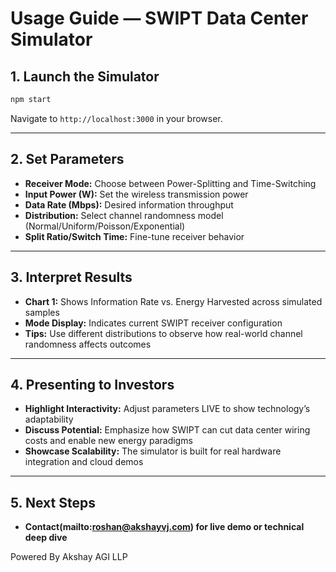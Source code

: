 # Usage Guide — SWIPT Data Center Simulator

## 1. Launch the Simulator

```bash
npm start
```

Navigate to `http://localhost:3000` in your browser.

---

## 2. Set Parameters

- **Receiver Mode:** Choose between Power-Splitting and Time-Switching
- **Input Power (W):** Set the wireless transmission power
- **Data Rate (Mbps):** Desired information throughput
- **Distribution:** Select channel randomness model (Normal/Uniform/Poisson/Exponential)
- **Split Ratio/Switch Time:** Fine-tune receiver behavior

---

## 3. Interpret Results

- **Chart 1:** Shows Information Rate vs. Energy Harvested across simulated samples
- **Mode Display:** Indicates current SWIPT receiver configuration
- **Tips:** Use different distributions to observe how real-world channel randomness affects outcomes

---

## 4. Presenting to Investors

- **Highlight Interactivity:** Adjust parameters LIVE to show technology’s adaptability
- **Discuss Potential:** Emphasize how SWIPT can cut data center wiring costs and enable new energy paradigms
- **Showcase Scalability:** The simulator is built for real hardware integration and cloud demos

---

## 5. Next Steps

- **Contact(mailto:roshan@akshayvj.com) for live demo or technical deep dive**

Powered By Akshay AGI LLP
